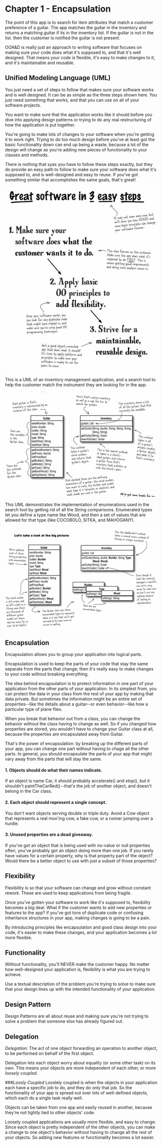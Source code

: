 # Chapter 1 - Encapsulation

The point of this app is to search for item attributes that match a customer
preference of a guitar. The app matches the guitar in the inventory and returns
a matching guitar if its in the inventory list. If the guitar is not in the list.
then the customer is notified the guitar is not present.

OOA&D is really just an approach to writing software that focuses on making 
sure your code does what it's supposed to, and that it's well designed. That
means your code is flexible, it's easy to make changes to it, and it's 
maintainable and reusable.

## Unified Modeling Language (UML)
You just need a set of steps to follow that makes sure your software works and
is well designed. It can be as simple as the three steps shown here. You just
need something that works, and that you can use on all of your software projects.

You want to make sure that the application works like it should before you dive
into applying design patterns or trying to do any real restructuring of how the
application is put together.

You're going to make lots of changes to your software when you're getting it to
work right. Trying to do too much design before you've at least got the basic
functionality down can end up being a waste, because a lot of the design will
change as you're adding new pieces of functionality to your classes and methods.

There is nothing that syas you have to follow these steps exactly, but they do 
provide an easy path to follow to make sure your software does what it's 
supposed to, and is well-designed and easy to reuse. If you've got something 
similar that accomplishes the same goals, that's great!

![Great Software Steps](./images/GreatSoftware.JPG)

This is a UML of an inventory management application, and a search tool to
help the customer match the instrument they are looking for in the app.

![UML of guitar builder](./images/uml.JPG)

This UML demonstrates the implementation of enumerations used in the search tool
by getting rid of all the String comparisons. Enumerated types let you define a
type name like Wood, and then a set of values that are allowed for that type
(like COCOBOLO, SITKA, and MAHOGANY).

![UML Enums](./images/UML_Enums.JPG)

## Encapsulation
Encapsulation allows you to group your applicaiton into logical parts.

Encapsulation is used to keep the parts of your code that stay the same separate
from the parts that change; then it's really easy to make changes to your code
without breaking everything.

The idea behind encapsulation is to protect information in one part of your 
application from the other parts of your application. In its simplest from, 
you can protect the data in your class from the rest of your app by making that
data private. But sometimes the information might be an entire set of 
properties--like the details about a guitar--or even behavior--like how a 
particular type of plane flies.

When you break that behavior out from a class, you can change the behavior 
without the class having to change as well. So if you changed how properties
are stored, you wouldn't have to change your Guitar class at all, because the
properties are encapsulated away from Guitar.

That's the power of encapsulation: by breaking up the different parts of your 
app, you can change one part without having to chage all the other parts. In
general, you should encapsulate the parts of your app that might vary away 
from the parts that will stay the same.

#### 1. Objects should do what their names indicate.
If an object is name Car, it should probably accelerate() and stop(), but it 
shouldn't paintTheCarRed()--that's the job of another object, and doesn't 
belong in the Car class.

#### 2. Each object should represent a single concept.
You don't want objects serving double or triple duty. Avoid a Cow object that
represents a real moo'ing cow, a fake cow, or a runner jumping over a hurdle. 

#### 3. Unused properties are a dead giveaway.
If you've got an object that is being used with no-value or null properties
often, you've probably got an object doing more than one job. If you rarely
have values for a certain property, why is that property part of the object?
Would there be a better object to use with just a subset of those properties?

## Flexibility
Flexibility is so that your software can change and grow without
constant rework. These are used to keep applications from being fragile.

Once you've gotten your software to work like it's supposed to, flexibility
becomes a big deal. What if the customer wants to add new properties or 
features to the app? if you've got tons of duplicate code or confusing 
inheritance structures in your app, making changes is going to be a pain.

By introducing principles like encapsulation and good class design into 
your code, it's easier to make these changes, and your application becomes a
lot more flexible.

## Functionality
Without functionality, you'll NEVER make the customer happy. No matter how
well-designed your application is, flexibility is what you are trying to
achieve.

Use a textual description of the problem you're trying to solve to make sure 
that your design lines up with the intended functionality of your application.

## Design Pattern
Design Patterns are all about reuse and making sure you're not trying to solve a
problem that someone else has already figured out.

## Delegation
*Delegation*: The act of one object forwarding an operation to another object, to 
be performed on behalf of the first object.

Delegation lets each object worry about equality (or some other task) on its own.
This means your objects are more independent of each other, or more *loosely coupled*.

###*Loosly Coupled*
Looslely coupled is when the objects in your application each have a specific 
job to do, and they do only that job. So the functionality of your app is spread out
over lots of well-defined objects, which each do a single task really well.

Objects can be taken from one app and easily reused in another, because they're not
tightly tied to other objects' code.

Loosely coupled applications are usually more flexible, and easy to change. Since
each object is pretty independent of the other objects, you can make a change to 
one object's behavior without having to change all the rest of your objects. So
adding new features or functionality becomes a lot easier.
